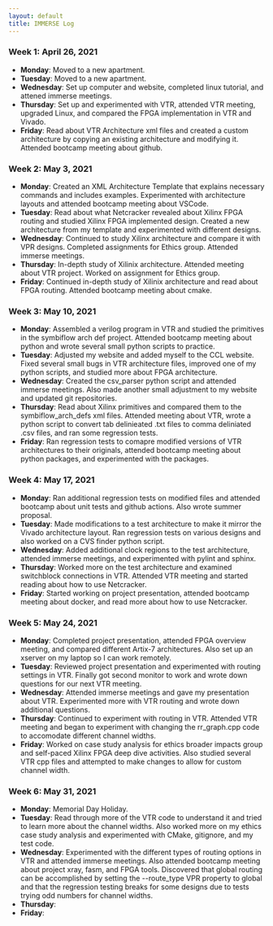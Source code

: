 ```yaml
---
layout: default
title: IMMERSE Log
---
```


### Week 1: April 26, 2021

* **Monday**:    Moved to a new apartment.
* **Tuesday**:   Moved to a new apartment.
* **Wednesday**: Set up computer and website, completed linux tutorial, and attened immerse meetings.
* **Thursday**:  Set up and experimented with VTR, attended VTR meeting, upgraded Linux, and compared 
                 the FPGA implementation in VTR and Vivado.
* **Friday**:    Read about VTR Architecture xml files and created a custom architecture by copying an 
                 existing architecture and modifying it. Attended bootcamp meeting about github.

### Week 2: May 3, 2021

* **Monday**:   Created an XML Architecture Template that explains necessary commands and includes examples.
                Experimented with architecture layouts and attended bootcamp meeting about VSCode.
* **Tuesday**:  Read about what Netcracker revealed about Xilinx FPGA routing and studied Xilinx FPGA implemented 
                design. Created a new architecture from my template and experimented with different designs.
* **Wednesday**: Continued to study Xilinx architecture and compare it with VPR designs. Completed assignments for 
                 Ethics group. Attended immerse meetings.
* **Thursday**: In-depth study of Xilinix architecture. Attended meeting about VTR project. Worked on assignment for
                Ethics group.
* **Friday**: Continued in-depth study of Xilinix architecture and read about FPGA routing. Attended bootcamp 
              meeting about cmake.

### Week 3: May 10, 2021

* **Monday**:   Assembled a verilog program in VTR and studied the primitives in the symbiflow arch def project. 
                Attended bootcamp meeting about python and wrote several small python scripts to practice.
* **Tuesday**:  Adjusted my website and added myself to the CCL website. Fixed several small bugs in VTR architecture 
                files, improved one of my python scripts, and studied more about FPGA architecture.
* **Wednesday**: Created the csv_parser python script and attended immerse meetings. Also made another small adjustment
                 to my website and updated git repositories.
* **Thursday**: Read about Xilinx primitives and compared them to the symbiflow_arch_defs xml files. Attended meeting 
                about VTR, wrote a python script to convert tab delinieated .txt files to comma deliniated .csv files, and ran some regression tests.
* **Friday**: Ran regression tests to comapre modified versions of VTR architectures to their originals, attended bootcamp 
              meeting about python packages, and experimented with the packages.

### Week 4: May 17, 2021

* **Monday**: Ran additional regression tests on modified files and attended bootcamp about unit tests and github actions. Also 
              wrote summer proposal.
* **Tuesday**: Made modifications to a test architecture to make it mirror the Vivado architecture layout. Ran regression tests on
               various designs and also worked on a CVS finder python script.
* **Wednesday**: Added additional clock regions to the test architecture, attended immerse meetings, and experimented with pylint and 
                 sphinx.
* **Thursday**: Worked more on the test architecture and examined switchblock connections in VTR. Attended VTR meeting and started  
                reading about how to use Netcracker.
* **Friday**: Started working on project presentation, attended bootcamp meeting about docker, and read more about how
              to use Netcracker.

### Week 5: May 24, 2021

* **Monday**: Completed project presentation, attended FPGA overview meeting, and compared different
              Artix-7 architectures. Also set up an xserver on my laptop so I can work remotely.
* **Tuesday**: Reviewed project presentation and experimented with routing settings in VTR. Finally 
               got second monitor to work and wrote down questions for our next VTR meeting.
* **Wednesday**: Attended immerse meetings and gave my presentation about VTR. Experimented more with
                 VTR routing and wrote down additional questions.
* **Thursday**: Continued to experiment with routing in VTR. Attended VTR meeting and began to experiment
                with changing the rr_graph.cpp code to accomodate different channel widths.
* **Friday**: Worked on case study analysis for ethics broader impacts group and self-paced Xilinx FPGA
              deep dive activities. Also studied several VTR cpp files and attempted to make changes
              to allow for custom channel width.

### Week 6: May 31, 2021

* **Monday**: Memorial Day Holiday.
* **Tuesday**: Read through more of the VTR code to understand it and tried to learn more about
               the channel widths. Also worked more on my ethics case study analysis and experimented
               with CMake, gitignore, and my test code. 
* **Wednesday**: Experimented with the different types of routing options in VTR and attended immerse
                 meetings. Also attended bootcamp meeting about project xray, fasm, and FPGA tools. 
                 Discovered that global routing can be accomplished by setting the --route_type VPR
                 property to global and that the regression testing breaks for some designs due to
                 tests trying odd numbers for channel widths.
* **Thursday**: 
* **Friday**: 